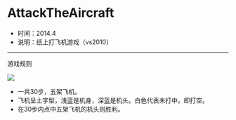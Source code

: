 AttackTheAircraft
=================

* 时间：2014.4
* 说明：纸上打飞机游戏（vs2010）

---

游戏规则

![](http://cdrvl.img46.wal8.com/img46/521753_20150627105113/144645737094.jpg)

* 一共30步，五架飞机。
* 飞机呈土字型，浅蓝是机身，深蓝是机头。白色代表未打中，即打空。
* 在30步内点中五架飞机的机头则胜利。
